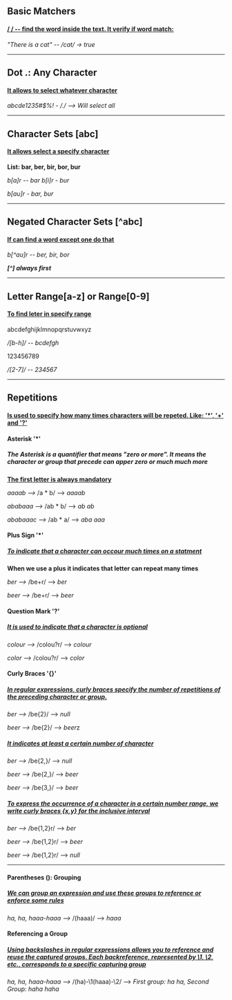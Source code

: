 ## Basic  Matchers

#### **<ins>/ / -- find the word inside the text. It verify if word match:<ins>**

*"There is a cat" -- /cat/ -> true*

---

## Dot .: Any Character

#### **<ins>It allows to select whatever character<ins>**

*abcde1235#$%! - /./ --> Will select all*

---

## Character Sets [abc]

#### **<ins>It allows select a specify character<ins>**

**List: bar, ber, bir, bor, bur**

*b[a]r -- bar*
*b[i]r - bur*

*b[au]r - bar, bur*


---

## Negated Character Sets [^abc]

#### **<ins>If can find a word except one do that<ins>**

*b[^au]r -- ber, bir, bor* 

***[^] always first***

---

## Letter Range[a-z] or Range[0-9]

#### **<ins>To find leter in specify range<ins>**

abcdefghijklmnopqrstuvwxyz

*/[b-h]/ -- bcdefgh*

123456789

*/[2-7]/ -- 234567*

---

## Repetitions 

#### **<ins>Is used to specify how many times characters will be repeted. Like: '*', '+' and '?'<ins>**

#### Asterisk '*'

##### **The Asterisk is a quantifier that means "zero or more". It means the character or group that precede can apper zero or much much more**

**<ins>The first letter is always mandatory<ins>**

*aaaab -->* /a * b/ --> *aaaab*

*ababaaa -->* /ab * b/ --> *ab ab*

*ababaaac -->* /ab * a/ --> *aba aaa*

#### Plus Sign '*'

##### **<ins>To indicate that a character can occour much times on a statment<ins>**

**When we use a plus it indicates that letter can repeat many times**

*ber -->* /be+r/ --> *ber*

*beer -->* /be+r/ --> *beer*

#### Question Mark '?'

##### **<ins>It is used to indicate that a character is optional<ins>**

*colour -->* /colou?r/ --> *colour*

*color -->* /colou?r/ --> *color*

#### Curly Braces '{}'

##### **<ins>In regular expressions, curly braces specify the number of repetitions of the preceding character or group.<ins>**


*ber -->* /be{2}/ --> *null*

*beer -->* /be{2}/ --> *beer*z

##### **<ins>It indicates at least a certain number of character<ins>**

*ber -->* /be{2,}/ --> *null*

*beer -->* /be{2,}/ --> *beer*

*beer -->* /be{3,}/ --> *beer*

##### **<ins>To express the occurrence of a character in a certain number range, we write curly braces {x,y} for the inclusive interval<ins>**

*ber -->* /be{1,2}r/ --> *ber*

*beer -->* /be{1,2}r/ --> *beer*

*beer -->* /be{1,2}r/ --> *null*

---

#### Parentheses (): Grouping 

##### **<ins>We can group an expression and use these groups to reference or enforce some rules<ins>**

*ha, ha, haaa-haaa -->* /(haaa)/ --> *haaa*

#### Referencing a Group

##### **<ins>Using backslashes in regular expressions allows you to reference and reuse the captured groups. Each backreference, represented by \1, \2, etc., corresponds to a specific capturing group<ins>**

*ha, ha, haaa-haaa -->* /(ha)-\1(haaa)-\2/ --> *First group: ha ha, Second Group: haha haha*

